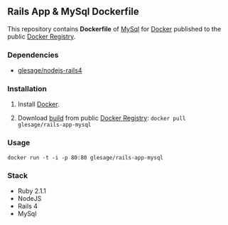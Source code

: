 ## Rails App & MySql Dockerfile


This repository contains **Dockerfile** of [MySql](http://www.mysql.com/) for [Docker](https://www.docker.io/) published to the public [Docker Registry](https://index.docker.io/).


### Dependencies

* [glesage/nodejs-rails4](https://index.docker.io/u/glesage/nodejs-rails4)


### Installation

1. Install [Docker](https://www.docker.io/).

2. Download [build](https://index.docker.io/u/glesage/rails-app-mysql/) from public [Docker Registry](https://index.docker.io/): `docker pull glesage/rails-app-mysql`


### Usage

    docker run -t -i -p 80:80 glesage/rails-app-mysql


### Stack

- Ruby 2.1.1
- NodeJS
- Rails 4
- MySql